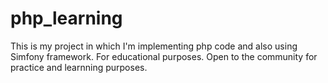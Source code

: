 # php_learning
This is my project in which I'm implementing php code and also using Simfony framework. For educational purposes.
Open to the community for practice and learnning purposes.
